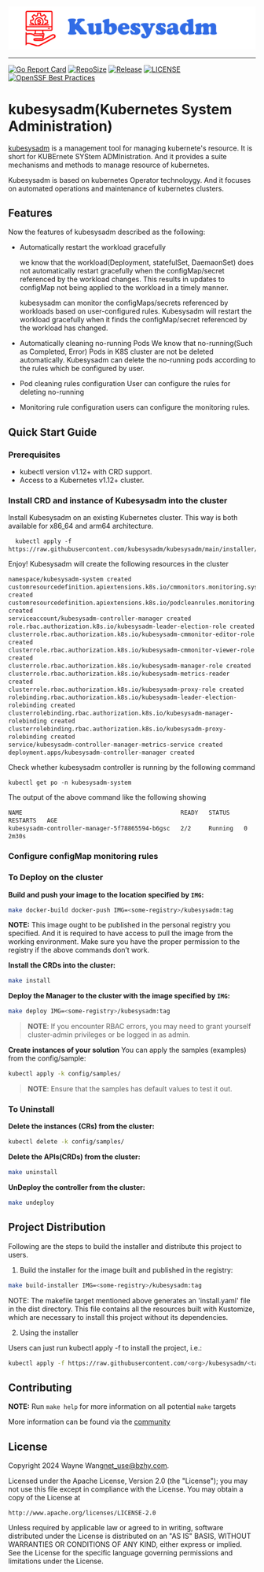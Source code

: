 <a href="https://www.sysadm.cn">
    <img src="https://raw.githubusercontent.com/kubesysadm/kubesysadm/main/docs/images/kubesysadm.png"/>
</a>


---
[![Go Report Card](https://goreportcard.com/badge/github.com/kubesysadm/kubesysadm)](https://goreportcard.com/report/github.com/kubesysadm/kubesysadm)
[![RepoSize](https://img.shields.io/github/repo-size/kubesysadm/kubesysadm.svg)](https://github.com/kubesysadm/kubesysadm)
[![Release](https://img.shields.io/github/release/kubesysadm/kubesysadm.svg)](https://github.com/kubesysadm/kubesysadm/releases)
[![LICENSE](https://img.shields.io/github/license/kubesysadm/kubesysadm.svg)](https://github.com/kubesysadm/kubesysadm/blob/main/LICENSE)
[![OpenSSF Best Practices](https://www.bestpractices.dev/projects/9148/badge)](https://www.bestpractices.dev/projects/9148)

# kubesysadm(Kubernetes System Administration)
[kubesysadm](https://kubesysadm.sysadm.cn/) is a management tool for managing kubernete's resource. It is short for 
KUBErnete SYStem ADMInistration. And it provides a suite mechanisms and methods to manage resource of kubernetes.




Kubesysadm is based on kubernetes Operator technoloygy. And it focuses on automated operations and maintenance of kubernetes clusters. 


## Features
Now the features of kubesysadm described as the following:
- Automatically restart the workload gracefully
  
  we know that the workload(Deployment, statefulSet, DaemaonSet) does not automatically restart gracefully when the configMap/secret
  referenced by the workload changes. This results in updates to configMap not being applied to the workload in a timely manner.
  
  kubesysadm can monitor the configMaps/secrets referenced by workloads based on user-configured rules.  Kubesysadm will restart 
  the workload gracefully when it finds the configMap/secret referenced by the workload has changed.

- Automatically cleaning no-running Pods
  We know that no-running(Such as Completed, Error) Pods in K8S cluster are not be deleted automatically. Kubesysadm can 
  delete the no-running pods according to the rules which be configured by user.

- Pod cleaning rules configuration
  User can configure the rules for deleting no-running

- Monitoring rule configuration
  users can configure the monitoring rules.

  
## Quick Start Guide

### Prerequisites
- kubectl version v1.12+ with CRD support.
- Access to a Kubernetes v1.12+ cluster.

### Install CRD and instance of Kubesysadm into the cluster
Install Kubesysadm on an existing Kubernetes cluster. This way is both available for x86_64 and arm64 architecture.
```
  kubectl apply -f https://raw.githubusercontent.com/kubesysadm/kubesysadm/main/installer/install.yaml
```

Enjoy! Kubesysadm will create the following resources in the cluster
```
namespace/kubesysadm-system created
customresourcedefinition.apiextensions.k8s.io/cmmonitors.monitoring.sysadm.cn created
customresourcedefinition.apiextensions.k8s.io/podcleanrules.monitoring.sysadm.cn created
serviceaccount/kubesysadm-controller-manager created
role.rbac.authorization.k8s.io/kubesysadm-leader-election-role created
clusterrole.rbac.authorization.k8s.io/kubesysadm-cmmonitor-editor-role created
clusterrole.rbac.authorization.k8s.io/kubesysadm-cmmonitor-viewer-role created
clusterrole.rbac.authorization.k8s.io/kubesysadm-manager-role created
clusterrole.rbac.authorization.k8s.io/kubesysadm-metrics-reader created
clusterrole.rbac.authorization.k8s.io/kubesysadm-proxy-role created
rolebinding.rbac.authorization.k8s.io/kubesysadm-leader-election-rolebinding created
clusterrolebinding.rbac.authorization.k8s.io/kubesysadm-manager-rolebinding created
clusterrolebinding.rbac.authorization.k8s.io/kubesysadm-proxy-rolebinding created
service/kubesysadm-controller-manager-metrics-service created
deployment.apps/kubesysadm-controller-manager created
```
Check whether kubesysadm controller is running by the following command
```
kubectl get po -n kubesysadm-system
```

The output of the above command like the following showing
```
NAME                                             READY   STATUS    RESTARTS   AGE
kubesysadm-controller-manager-5f78865594-b6gsc   2/2     Running   0          2m30s
```

### Configure configMap monitoring rules



### To Deploy on the cluster
**Build and push your image to the location specified by `IMG`:**

```sh
make docker-build docker-push IMG=<some-registry>/kubesysadm:tag
```

**NOTE:** This image ought to be published in the personal registry you specified.
And it is required to have access to pull the image from the working environment.
Make sure you have the proper permission to the registry if the above commands don’t work.

**Install the CRDs into the cluster:**

```sh
make install
```

**Deploy the Manager to the cluster with the image specified by `IMG`:**

```sh
make deploy IMG=<some-registry>/kubesysadm:tag
```

> **NOTE**: If you encounter RBAC errors, you may need to grant yourself cluster-admin
privileges or be logged in as admin.

**Create instances of your solution**
You can apply the samples (examples) from the config/sample:

```sh
kubectl apply -k config/samples/
```

>**NOTE**: Ensure that the samples has default values to test it out.

### To Uninstall
**Delete the instances (CRs) from the cluster:**

```sh
kubectl delete -k config/samples/
```

**Delete the APIs(CRDs) from the cluster:**

```sh
make uninstall
```

**UnDeploy the controller from the cluster:**

```sh
make undeploy
```

## Project Distribution

Following are the steps to build the installer and distribute this project to users.

1. Build the installer for the image built and published in the registry:

```sh
make build-installer IMG=<some-registry>/kubesysadm:tag
```

NOTE: The makefile target mentioned above generates an 'install.yaml'
file in the dist directory. This file contains all the resources built
with Kustomize, which are necessary to install this project without
its dependencies.

2. Using the installer

Users can just run kubectl apply -f <URL for YAML BUNDLE> to install the project, i.e.:

```sh
kubectl apply -f https://raw.githubusercontent.com/<org>/kubesysadm/<tag or branch>/dist/install.yaml
```

## Contributing

**NOTE:** Run `make help` for more information on all potential `make` targets

More information can be found via the [community](https://github.com/kubesysadm/community)

## License

Copyright 2024 Wayne Wang<net_use@bzhy.com>.

Licensed under the Apache License, Version 2.0 (the "License");
you may not use this file except in compliance with the License.
You may obtain a copy of the License at

    http://www.apache.org/licenses/LICENSE-2.0

Unless required by applicable law or agreed to in writing, software
distributed under the License is distributed on an "AS IS" BASIS,
WITHOUT WARRANTIES OR CONDITIONS OF ANY KIND, either express or implied.
See the License for the specific language governing permissions and
limitations under the License.

